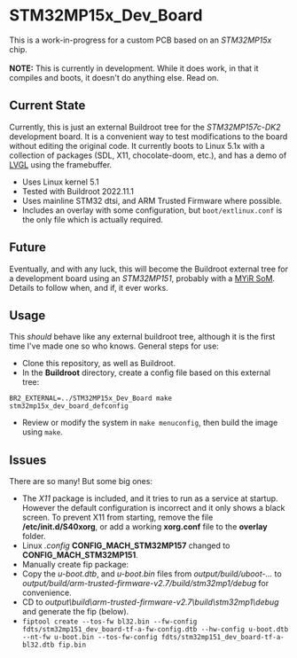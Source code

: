 # STM32MP15x_Dev_Board
This is a work-in-progress for a custom PCB based on an *STM32MP15x* chip.<br />
<br />
**NOTE:** This is currently in development. While it does work, in that it compiles and boots, it doesn't do anything else. Read on.

## Current State
Currently, this is just an external Buildroot tree for the *STM32MP157c-DK2* development board. It is a convenient way to test modifications to the board without editing the original code. It currently boots to Linux 5.1x with a collection of packages (SDL, X11, chocolate-doom, etc.), and has a demo of [LVGL](https://github.com/lvgl/lv_port_linux_frame_buffer) using the framebuffer.
* Uses Linux kernel 5.1
* Tested with Buildroot 2022.11.1
* Uses mainline STM32 dtsi, and ARM Trusted Firmware where possible.
* Includes an overlay with some configuration, but ```boot/extlinux.conf``` is the only file which is actually required.

## Future
Eventually, and with any luck, this will become the Buildroot external tree for a development board using an *STM32MP151*, probably with a [MYiR SoM](https://www.myirtech.com/list.asp?id=658). Details to follow when, and if, it ever works.

## Usage
This *should* behave like any external buildroot tree, although it is the first time I've made one so who knows. General steps for use:
* Clone this repository, as well as Buildroot.
* In the **Buildroot** directory, create a config file based on this external tree:
```
BR2_EXTERNAL=../STM32MP15x_Dev_Board make stm32mp15x_dev_board_defconfig
```
* Review or modify the system in ```make menuconfig```, then build the image using ```make```.

## Issues
There are so many! But some big ones:
* The *X11* package is included, and it tries to run as a service at startup. However the default configuration is incorrect and it only shows a black screen. To prevent X11 from starting, remove the file **/etc/init.d/S40xorg**, or add a working **xorg.conf** file to the **overlay** folder.
* Linux *.config* **CONFIG_MACH_STM32MP157** changed to **CONFIG_MACH_STM32MP151**.
* Manually create fip package:
 * Copy the *u-boot.dtb*, and *u-boot.bin* files from *output/build/uboot-...* to *output/build/arm-trusted-firmware-v2.7/build/stm32mp1/debug* for convenience.
 * CD to *output\build\arm-trusted-firmware-v2.7\build\stm32mp1\debug* and generate the fip (below).
 * ```fiptool create --tos-fw bl32.bin --fw-config fdts/stm32mp151_dev_board-tf-a-fw-config.dtb --hw-config u-boot.dtb --nt-fw u-boot.bin --tos-fw-config fdts/stm32mp151_dev_board-tf-a-bl32.dtb fip.bin```